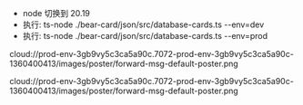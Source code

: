 -   node 切换到 20.19
-   执行: ts-node ./bear-card/json/src/database-cards.ts --env=dev
-   执行: ts-node ./bear-card/json/src/database-cards.ts --env=prod


cloud://prod-env-3gb9vy5c3ca5a90c.7072-prod-env-3gb9vy5c3ca5a90c-1360400413/images/poster/forward-msg-default-poster.png

cloud://prod-env-3gb9vy5c3ca5a90c.7072-prod-env-3gb9vy5c3ca5a90c-1360400413/images/poster/forward-msg-default-poster.png